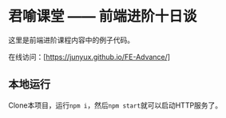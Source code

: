 # 君喻课堂 —— 前端进阶十日谈

这里是前端进阶课程内容中的例子代码。

在线访问：[https://junyux.github.io/FE-Advance/]

## 本地运行

Clone本项目，运行`npm i`，然后`npm start`就可以启动HTTP服务了。